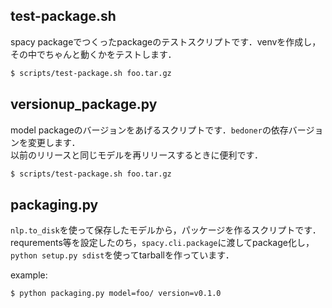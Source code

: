 ## test-package.sh

spacy packageでつくったpackageのテストスクリプトです．venvを作成し，その中でちゃんと動くかをテストします．  

```bash
$ scripts/test-package.sh foo.tar.gz
```

## versionup_package.py

model packageのバージョンをあげるスクリプトです．`bedoner`の依存バージョンを変更します．  
以前のリリースと同じモデルを再リリースするときに便利です．

```bash
$ scripts/test-package.sh foo.tar.gz
```

## packaging.py

`nlp.to_disk`を使って保存したモデルから，パッケージを作るスクリプトです．  
requrements等を設定したのち，`spacy.cli.package`に渡してpackage化し，`python setup.py sdist`を使ってtarballを作っています．

example: 
```bash
$ python packaging.py model=foo/ version=v0.1.0
```
